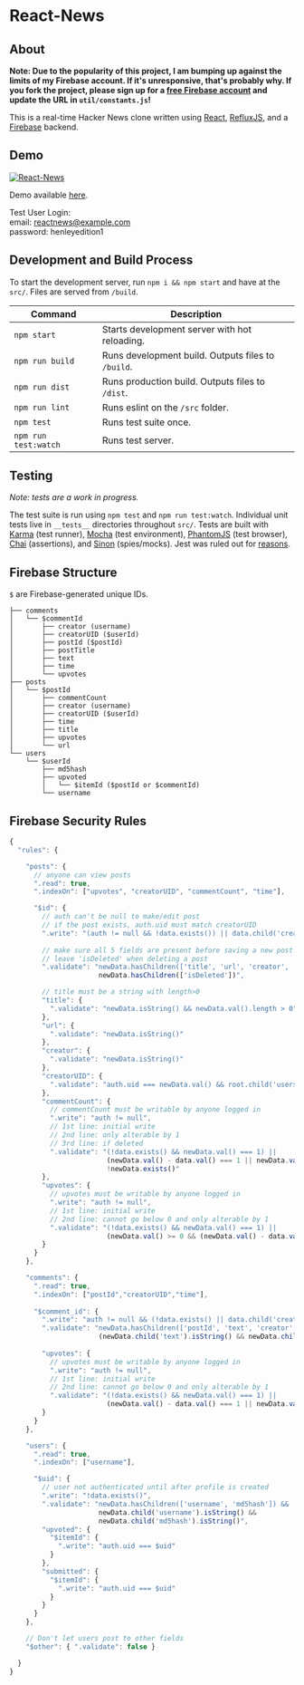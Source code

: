 # React-News

## About

**Note: Due to the popularity of this project, I am bumping up against the limits of my Firebase account. If it's unresponsive, that's probably why. If you fork the project, please sign up for a [free Firebase account](https://www.firebase.com/pricing.html) and update the URL in `util/constants.js`!**

This is a real-time Hacker News clone written using [React](http://facebook.github.io/react/), [RefluxJS](https://github.com/spoike/refluxjs), and a [Firebase](http://firebase.com) backend.

## Demo

[![React-News](http://henleyedition.com/content/images/2015/02/Screen-Shot-2015-02-22-at-10-59-05-PM.png)](http://henleyedition.com/react-news/)

Demo available [here](http://henleyedition.com/react-news/).

Test User Login:  
email: reactnews@example.com  
password: henleyedition1

## Development and Build Process

To start the development server, run `npm i && npm start` and have at the `src/`. Files are served from `/build`.

| Command | Description |
| ------- | ----------- |
| `npm start` | Starts development server with hot reloading. |
| `npm run build` | Runs development build. Outputs files to `/build`. |
| `npm run dist` | Runs production build. Outputs files to `/dist`. |
| `npm run lint` | Runs eslint on the `/src` folder. |
| `npm test` | Runs test suite once. |
| `npm run test:watch` | Runs test server. |

## Testing

*Note: tests are a work in progress.*

The test suite is run using `npm test` and `npm run test:watch`. Individual unit tests live in `__tests__` directories throughout `src/`. Tests are built with [Karma](https://github.com/karma-runner/karma) (test runner), [Mocha](https://github.com/mochajs/mocha) (test environment), [PhantomJS](http://phantomjs.org/) (test browser), [Chai](https://github.com/chaijs/chai) (assertions), and [Sinon](https://github.com/cjohansen/Sinon.JS) (spies/mocks). Jest was ruled out for [reasons](https://github.com/echenley/react-news/issues/4).

## Firebase Structure

`$` are Firebase-generated unique IDs.

```
├── comments
│   └── $commentId
│       ├── creator (username)
│       ├── creatorUID ($userId)
│       ├── postId ($postId)
│       ├── postTitle
│       ├── text
│       ├── time
│       └── upvotes
├── posts
│   └── $postId
│       ├── commentCount
│       ├── creator (username)
│       ├── creatorUID ($userId)
│       ├── time
│       ├── title
│       ├── upvotes
│       └── url
└── users
    └── $userId
        ├── md5hash
        ├── upvoted
        │   └── $itemId ($postId or $commentId)
        └── username
```

## Firebase Security Rules

```javascript
{
  "rules": {

    "posts": {
      // anyone can view posts
      ".read": true,
      ".indexOn": ["upvotes", "creatorUID", "commentCount", "time"],

      "$id": {
        // auth can't be null to make/edit post
        // if the post exists, auth.uid must match creatorUID
        ".write": "(auth != null && !data.exists()) || data.child('creatorUID').val() === auth.uid",
          
        // make sure all 5 fields are present before saving a new post
        // leave 'isDeleted' when deleting a post
        ".validate": "newData.hasChildren(['title', 'url', 'creator', 'creatorUID', 'time']) ||
                      newData.hasChildren(['isDeleted'])",

        // title must be a string with length>0
        "title": {
          ".validate": "newData.isString() && newData.val().length > 0"
        },
        "url": {
          ".validate": "newData.isString()"
        },
        "creator": {
          ".validate": "newData.isString()"
        },
        "creatorUID": {
          ".validate": "auth.uid === newData.val() && root.child('users/' + newData.val()).exists()"
        },
        "commentCount": {
          // commentCount must be writable by anyone logged in
          ".write": "auth != null",
          // 1st line: initial write
          // 2nd line: only alterable by 1
          // 3rd line: if deleted
          ".validate": "(!data.exists() && newData.val() === 1) ||
                        (newData.val() - data.val() === 1 || newData.val() - data.val() === -1) ||
                        !newData.exists()"
        },
        "upvotes": {
          // upvotes must be writable by anyone logged in
          ".write": "auth != null",
          // 1st line: initial write
          // 2nd line: cannot go below 0 and only alterable by 1
          ".validate": "(!data.exists() && newData.val() === 1) ||
                        (newData.val() >= 0 && (newData.val() - data.val() === 1 || newData.val() - data.val() === -1))"
        }
      }
    },

    "comments": {
      ".read": true,
      ".indexOn": ["postId","creatorUID","time"],
      
      "$comment_id": {
        ".write": "auth != null && (!data.exists() || data.child('creatorUID').val() === auth.uid)",
        ".validate": "newData.hasChildren(['postId', 'text', 'creator', 'creatorUID', 'time']) &&
                      (newData.child('text').isString() && newData.child('text').val() != '')",
        
        "upvotes": {
          // upvotes must be writable by anyone logged in
          ".write": "auth != null",
          // 1st line: initial write
          // 2nd line: cannot go below 0 and only alterable by 1
          ".validate": "(!data.exists() && newData.val() === 1) ||
                        (newData.val() - data.val() === 1 || newData.val() - data.val() === -1)"
        }
      }
    },

    "users": {
      ".read": true,
      ".indexOn": ["username"],

      "$uid": {
        // user not authenticated until after profile is created
        ".write": "!data.exists()",
        ".validate": "newData.hasChildren(['username', 'md5hash']) &&
                      newData.child('username').isString() &&
                      newData.child('md5hash').isString()",
        "upvoted": {
          "$itemId": {
            ".write": "auth.uid === $uid"
          }
        },
        "submitted": {
          "$itemId": {
            ".write": "auth.uid === $uid"
          }
        }
      }
    },

    // Don't let users post to other fields
    "$other": { ".validate": false }

  }
}
```